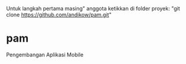 Untuk langkah pertama masing" anggota ketikkan di folder proyek:
"git clone https://github.com/andikow/pam.git"

# pam
Pengembangan Aplikasi Mobile
